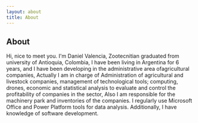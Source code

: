 ```yaml
---
layout: about
title: About
---
```


## About

Hi, nice to meet you.
I'm Daniel Valencia, Zootecnitian graduated from university of Antioquia, Colombia, I have been living in Argentina for 6 years, and I have been developing in the administrative area of ​​agricultural companies, Actually I am in charge of Administration of agricultural and livestock companies, management of technological tools; computing, drones, economic and statistical analysis to evaluate and control the profitability of companies in the sector, Also I am responsible for the machinery park and inventories of the companies. 
I regularly use Microsoft Office and Power Platform tools for data analysis. Additionally, I have knowledge of software development.
